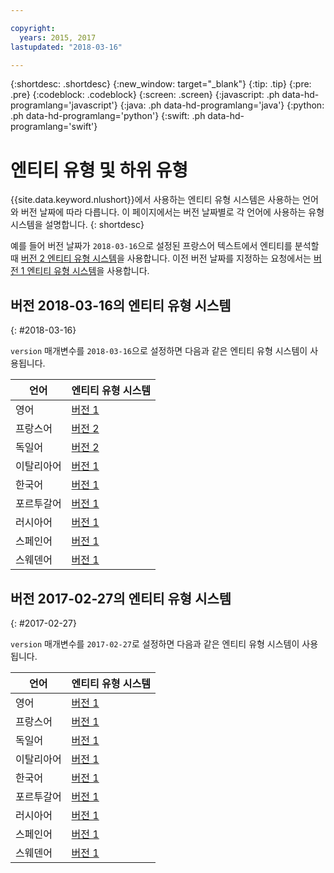 ```yaml
---

copyright:
  years: 2015, 2017
lastupdated: "2018-03-16"

---
```


{:shortdesc: .shortdesc}
{:new_window: target="_blank"}
{:tip: .tip}
{:pre: .pre}
{:codeblock: .codeblock}
{:screen: .screen}
{:javascript: .ph data-hd-programlang='javascript'}
{:java: .ph data-hd-programlang='java'}
{:python: .ph data-hd-programlang='python'}
{:swift: .ph data-hd-programlang='swift'}

# 엔티티 유형 및 하위 유형

{{site.data.keyword.nlushort}}에서 사용하는 엔티티 유형 시스템은 사용하는 언어와 버전 날짜에 따라 다릅니다. 이 페이지에서는 버전 날짜별로 각 언어에 사용하는 유형 시스템을 설명합니다.
{: shortdesc}

예를 들어 버전 날짜가 `2018-03-16`으로 설정된 프랑스어 텍스트에서 엔티티를 분석할 때 [버전 2 엔티티 유형 시스템][v2]을 사용합니다. 이전 버전 날짜를 지정하는 요청에서는 [버전 1 엔티티 유형 시스템][v1]을 사용합니다.


## 버전 2018-03-16의 엔티티 유형 시스템
{: #2018-03-16}

`version` 매개변수를 `2018-03-16`으로 설정하면 다음과 같은 엔티티 유형 시스템이 사용됩니다.

|언어|엔티티 유형 시스템|
| --- | ---|
| 영어| [버전 1][v1] |
| 프랑스어| [버전 2][v2] |
| 독일어| [버전 2][v2] |
| 이탈리아어| [버전 1][v1] |
| 한국어| [버전 1][v1] |
| 포르투갈어| [버전 1][v1] |
| 러시아어| [버전 1][v1] |
| 스페인어| [버전 1][v1] |
| 스웨덴어| [버전 1][v1] |


## 버전 2017-02-27의 엔티티 유형 시스템
{: #2017-02-27}

`version` 매개변수를 `2017-02-27`로 설정하면 다음과 같은 엔티티 유형 시스템이 사용됩니다.

|언어|엔티티 유형 시스템|
| --- | ---|
| 영어| [버전 1][v1] |
| 프랑스어| [버전 1][v1] |
| 독일어| [버전 1][v1] |
| 이탈리아어| [버전 1][v1] |
| 한국어| [버전 1][v1] |
| 포르투갈어| [버전 1][v1] |
| 러시아어| [버전 1][v1] |
| 스페인어| [버전 1][v1] |
| 스웨덴어| [버전 1][v1] |


[v1]: entity-types-v1.html
[v2]: entity-types-v2.html
